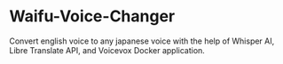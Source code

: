 # Waifu-Voice-Changer
Convert english voice to any japanese voice with the help of Whisper AI, Libre Translate API, and Voicevox Docker application.

